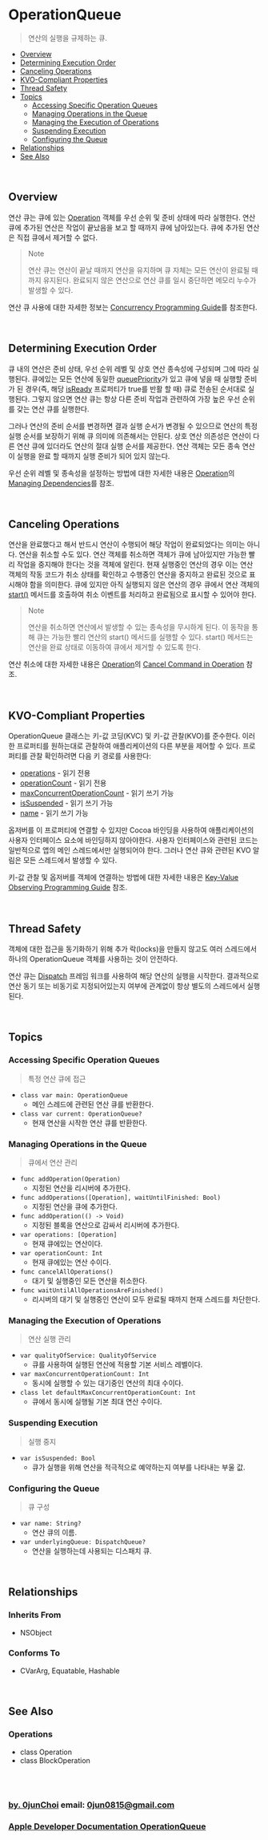 # OperationQueue
> 연산의 실행을 규제하는 큐.


* [Overview](#overview)
* [Determining Execution Order](#determining-execution-order)
* [Canceling Operations](#canceling-operations)
* [KVO-Compliant Properties](#kvo-compliant-properties)
* [Thread Safety](#thread-safety)
* [Topics](#topics)
    * [Accessing Specific Operation Queues](#accessing-specific-operation-queues)
    * [Managing Operations in the Queue](#managing-operations-in-the-queue)
    * [Managing the Execution of Operations](#managing-the-execution-of-operations)
    * [Suspending Execution](#suspending-execution)
    * [Configuring the Queue](#configuring-the-queue)
* [Relationships](#relationships)
* [See Also](#see-also)


&nbsp;    
## Overview
연산 큐는 큐에 있는 [Operation](https://developer.apple.com/documentation/foundation/operation) 객체를 우선 순위 및 준비 상태에 따라 실행한다. 연산 큐에 추가된 연산은 작업이 끝났음을 보고 할 때까지 큐에 남아있는다. 큐에 추가된 연산은 직접 큐에서 제거할 수 없다.


> Note
>
> 연산 큐는 연산이 끝날 때까지 연산을 유지하며 큐 자체는 모든 연산이 완료될 때까지 유지된다. 완료되지 않은 연산으로 연산 큐를 일시 중단하면 메모리 누수가 발생할 수 있다.


연산 큐 사용에 대한 자세한 정보는 [Concurrency Programming Guide](https://developer.apple.com/library/archive/documentation/General/Conceptual/ConcurrencyProgrammingGuide/Introduction/Introduction.html#//apple_ref/doc/uid/TP40008091)를 참조한다.


&nbsp;
## Determining Execution Order
큐 내의 연산은 준비 상태, 우선 순위 레벨 및 상호 연산 종속성에 구성되며 그에 따라 실행된다. 큐에있는 모든 연산에 동일한 [queuePriority](https://developer.apple.com/documentation/foundation/operation/1411204-queuepriority)가 있고 큐에 넣을 때 실행할 준비가 된 경우(즉, 해당 [isReady](https://developer.apple.com/documentation/foundation/operation/1412992-isready) 프로퍼티가 true를 반활 할 때) 큐로 전송된 순서대로 실행된다. 그렇지 않으면 연산 큐는 항상 다른 준비 작업과 관련하여 가장 높은 우선 순위를 갖는 연산 큐를 실행한다.


그러나 연산의 준비 순서를 변경하면 결과 실행 순서가 변경될 수 있으므로 연산의 특정 실행 순서를 보장하기 위해 큐 의미에 의존해서는 안된다. 상호 연산 의존성은 연산이 다른 연산 큐에 있더라도 연산의 절대 실행 순서를 제공한다. 연산 객체는 모든 종속 연산이 실행을 완료 할 때까지 실행 준비가 되어 있지 않는다. 


우선 순위 레벨 및 종속성을 설정하는 방법에 대한 자세한 내용은 [Operation](https://developer.apple.com/documentation/foundation/operation)의 [Managing Dependencies](https://developer.apple.com/documentation/foundation/operation#1661485)를 참조.


&nbsp;
## Canceling Operations
연산을 완료했다고 해서 반드시 연산이 수행되어 해당 작업이 완료되었다는 의미는 아니다. 연산을 취소할 수도 있다. 연산 객체를 취소하면 객체가 큐에 남아있지만 가능한 빨리 작업을 중지해야 한다는 것을 객체에 알린다. 현재 실행중인 연산의 경우 이는 연산 객체의 작동 코드가 취소 상태를 확인하고 수행중인 연산을 중지하고 완료된 것으로 표시해야 함을 의미한다. 큐에 있지만 아직 실행되지 않은 연산의 경우 큐에서 연산 객체의 [start()](https://developer.apple.com/documentation/foundation/operation/1416837-start) 메서드를 호출하여 취소 이벤트를 처리하고 완료됨으로 표시할 수 있어야 한다.


> Note
>
> 연산을 취소하면 연산에서 발생할 수 있는 종속성을 무시하게 된다. 이 동작을 통해 큐는 가능한 빨리 연산의 start() 메서드를 실행할 수 있다. start() 메서드는 연산을 완료 상태로 이동하여 큐에서 제거할 수 있도록 한다.


연산 취소에 대한 자세한 내용은 [Operation](https://developer.apple.com/documentation/foundation/operation)의 [Cancel Command in Operation](https://developer.apple.com/documentation/foundation/operation#1661262) 참조.


&nbsp;      
## KVO-Compliant Properties
OperationQueue 클래스는 키-값 코딩(KVC) 및 키-값 관찰(KVO)를 준수한다. 이러한 프로퍼티를 원하는대로 관찰하여 애플리케이션의 다른 부분을 제어할 수 있다. 프로퍼티를 관찰 확인하려면 다음 키 경로를 사용한다:
* [operations](https://developer.apple.com/documentation/foundation/operationqueue/1415168-operations) - 읽기 전용
* [operationCount](https://developer.apple.com/documentation/foundation/operationqueue/1415115-operationcount) - 읽기 전용
* [maxConcurrentOperationCount](https://developer.apple.com/documentation/foundation/operationqueue/1414982-maxconcurrentoperationcount) - 읽기 쓰기 가능
* [isSuspended](https://developer.apple.com/documentation/foundation/operationqueue/1415909-issuspended) - 읽기 쓰기 가능
* [name](https://developer.apple.com/documentation/foundation/operationqueue/1418063-name) - 읽기 쓰기 가능


옵저버를 이 프로퍼티에 연결할 수 있지만 Cocoa 바인딩을 사용하여 애플리케이션의 사용자 인터페이스 요소에 바인딩하지 않아야한다. 사용자 인터페이스와 관련된 코드는 일반적으로 앱의 메인 스레드에서만 실행되어야 한다. 그러나 연산 큐와 관련된 KVO 알림은 모든 스레드에서 발생할 수 있다.


키-값 관찰 및 옵저버를 객체에 연결하는 방법에 대한 자세한 내용은 [Key-Value Observing Programming Guide](https://developer.apple.com/library/archive/documentation/Cocoa/Conceptual/KeyValueObserving/KeyValueObserving.html#//apple_ref/doc/uid/10000177i) 참조.


&nbsp;
## Thread Safety
객체에 대한 접근을 동기화하기 위해 추가 락(locks)을 만들지 않고도 여러 스레드에서 하나의 OperationQueue 객체를 사용하는 것이 안전하다.


연산 큐는 [Dispatch](https://developer.apple.com/documentation/dispatch) 프레임 워크를 사용하여 해당 연산의 실행을 시작한다. 결과적으로 연산 동기 또는 비동기로 지정되어있는지 여부에 관계없이 항상 별도의 스레드에서 실행된다.


&nbsp;      
## Topics
### Accessing Specific Operation Queues
> 특정 연산 큐에 접근

* `class var main: OperationQueue`
    * 메인 스레드에 관련된 연산 큐를 반환한다.
* `class var current: OperationQueue?`
    * 현재 연산을 시작한 연산 큐를 반환한다.


### Managing Operations in the Queue
> 큐에서 연산 관리

* `func addOperation(Operation)`
    * 지정된 연산을 리시버에 추가한다.
* `func addOperations([Operation], waitUntilFinished: Bool)`
    * 지정된 연산을 큐에 추가한다.
* `func addOperation(() -> Void)`
    * 지정된 블록을 연산으로 감싸서 리시버에 추가한다.
* `var operations: [Operation]`
    * 현재 큐에있는 연산이다.
* `var operationCount: Int`
    * 현재 큐에있는 연산 수이다.
* `func cancelAllOperations()`
    * 대기 및 실행중인 모든 연산을 취소한다.
* `func waitUntilAllOperationsAreFinished()`
    * 리시버의 대기 및 실행중인 연산이 모두 완료될 때까지 현재 스레드를 차단한다.


### Managing the Execution of Operations
> 연산 실행 관리

* `var qualityOfService: QualityOfService`
    * 큐를 사용하여 실행된 연산에 적용할 기본 서비스 레벨이다.
* `var maxConcurrentOperationCount: Int`
    * 동시에 실행할 수 있는 대기중인 연산의 최대 수이다.
* `class let defaultMaxConcurrentOperationCount: Int`
    * 큐에서 동시에 실행될 기본 최대 연산 수이다.


### Suspending Execution
> 실행 중지

* `var isSuspended: Bool`
    * 큐가 실행을 위해 연산을 적극적으로 예약하는지 여부를 나타내는 부울 값.


### Configuring the Queue
> 큐 구성

* `var name: String?`
    * 연산 큐의 이름.
* `var underlyingQueue: DispatchQueue?`
    * 연산을 실행하는데 사용되는 디스패치 큐.


&nbsp;
## Relationships
### Inherits From
* NSObject


### Conforms To
* CVarArg, Equatable, Hashable


&nbsp;      
## See Also
### Operations
* class Operation
* class BlockOperation


&nbsp;      
&nbsp;      
### [by. 0junChoi](https://github.com/0jun0815) email: <0jun0815@gmail.com>
### [Apple Developer Documentation OperationQueue](https://developer.apple.com/documentation/foundation/operationqueue)
